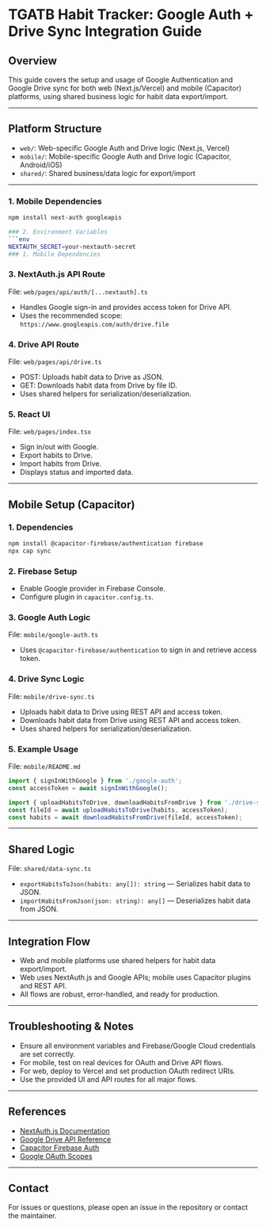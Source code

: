 
# TGATB Habit Tracker: Google Auth + Drive Sync Integration Guide

## Overview

This guide covers the setup and usage of Google Authentication and Google Drive sync for both web (Next.js/Vercel) and mobile (Capacitor) platforms, using shared business logic for habit data export/import.

---

## Platform Structure

- `web/`: Web-specific Google Auth and Drive logic (Next.js, Vercel)
- `mobile/`: Mobile-specific Google Auth and Drive logic (Capacitor, Android/iOS)
- `shared/`: Shared business/data logic for export/import

---

### 1. Mobile Dependencies

```bash
npm install next-auth googleapis

### 2. Environment Variables
```env
NEXTAUTH_SECRET=your-nextauth-secret
### 1. Mobile Dependencies
```

### 3. NextAuth.js API Route

File: `web/pages/api/auth/[...nextauth].ts`

- Handles Google sign-in and provides access token for Drive API.
- Uses the recommended scope: `https://www.googleapis.com/auth/drive.file`

### 4. Drive API Route

File: `web/pages/api/drive.ts`

- POST: Uploads habit data to Drive as JSON.
- GET: Downloads habit data from Drive by file ID.
- Uses shared helpers for serialization/deserialization.

### 5. React UI

File: `web/pages/index.tsx`

- Sign in/out with Google.
- Export habits to Drive.
- Import habits from Drive.
- Displays status and imported data.

---

## Mobile Setup (Capacitor)

### 1. Dependencies

```bash
npm install @capacitor-firebase/authentication firebase
npx cap sync
```

### 2. Firebase Setup

- Enable Google provider in Firebase Console.
- Configure plugin in `capacitor.config.ts`.

### 3. Google Auth Logic

File: `mobile/google-auth.ts`

- Uses `@capacitor-firebase/authentication` to sign in and retrieve access token.

### 4. Drive Sync Logic

File: `mobile/drive-sync.ts`

- Uploads habit data to Drive using REST API and access token.
- Downloads habit data from Drive using REST API and access token.
- Uses shared helpers for serialization/deserialization.

### 5. Example Usage

File: `mobile/README.md`

```typescript
import { signInWithGoogle } from './google-auth';
const accessToken = await signInWithGoogle();

import { uploadHabitsToDrive, downloadHabitsFromDrive } from './drive-sync';
const fileId = await uploadHabitsToDrive(habits, accessToken);
const habits = await downloadHabitsFromDrive(fileId, accessToken);
```

---

## Shared Logic

File: `shared/data-sync.ts`

- `exportHabitsToJson(habits: any[]): string` — Serializes habit data to JSON.
- `importHabitsFromJson(json: string): any[]` — Deserializes habit data from JSON.

---

## Integration Flow

- Web and mobile platforms use shared helpers for habit data export/import.
- Web uses NextAuth.js and Google APIs; mobile uses Capacitor plugins and REST API.
- All flows are robust, error-handled, and ready for production.

---

## Troubleshooting & Notes

- Ensure all environment variables and Firebase/Google Cloud credentials are set correctly.
- For mobile, test on real devices for OAuth and Drive API flows.
- For web, deploy to Vercel and set production OAuth redirect URIs.
- Use the provided UI and API routes for all major flows.

---

## References

- [NextAuth.js Documentation](https://next-auth.js.org/)
- [Google Drive API Reference](https://developers.google.com/drive)
- [Capacitor Firebase Auth](https://capawesome.io/plugins/firebase/authentication/)
- [Google OAuth Scopes](https://developers.google.com/identity/protocols/oauth2/scopes)

---

## Contact

For issues or questions, please open an issue in the repository or contact the maintainer.
